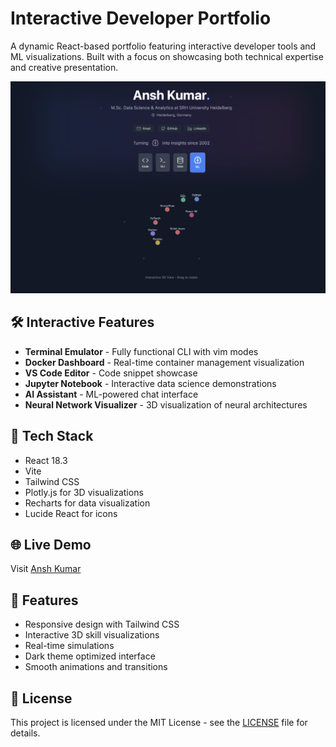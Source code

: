 # Interactive Developer Portfolio

A dynamic React-based portfolio featuring interactive developer tools and ML visualizations. Built with a focus on showcasing both technical expertise and creative presentation.

![Portfolio Preview](src/assets/portfolio.png)

## 🛠️ Interactive Features

- **Terminal Emulator** - Fully functional CLI with vim modes
- **Docker Dashboard** - Real-time container management visualization
- **VS Code Editor** - Code snippet showcase
- **Jupyter Notebook** - Interactive data science demonstrations
- **AI Assistant** - ML-powered chat interface
- **Neural Network Visualizer** - 3D visualization of neural architectures

## 🚀 Tech Stack

- React 18.3
- Vite
- Tailwind CSS
- Plotly.js for 3D visualizations
- Recharts for data visualization
- Lucide React for icons

## 🌐 Live Demo

Visit [Ansh Kumar](https://ansh-info.github.io)

## 🎨 Features

- Responsive design with Tailwind CSS
- Interactive 3D skill visualizations
- Real-time simulations
- Dark theme optimized interface
- Smooth animations and transitions

## 📄 License

This project is licensed under the MIT License - see the [LICENSE](LICENSE) file for details.